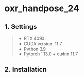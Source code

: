 # oxr_handpose_24

## 1. Settings
> - RTX 4090
>  - CUDA version: 11.7
>  - Python 3.9
>  - Pytorch 1.13.0 + cudnn 11.7

## 2. Installation




